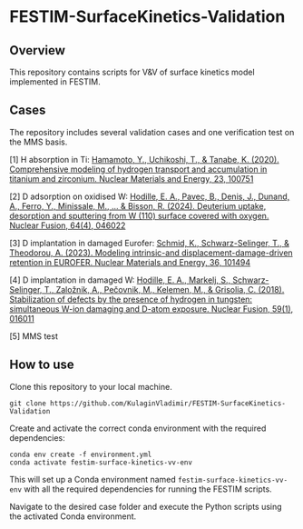 # FESTIM-SurfaceKinetics-Validation

## Overview

This repository contains scripts for V&V of surface kinetics model implemented in FESTIM.

## Cases

The repository includes several validation cases and one verification test on the MMS basis.

[1] H absorption in Ti: [Hamamoto, Y., Uchikoshi, T., & Tanabe, K. (2020). Comprehensive modeling of hydrogen transport and accumulation in titanium and zirconium. Nuclear Materials and Energy, 23, 100751](https://www.sciencedirect.com/science/article/pii/S2352179120300272)

[2] D adsorption on oxidised W: [Hodille, E. A., Pavec, B., Denis, J., Dunand, A., Ferro, Y., Minissale, M., ... & Bisson, R. (2024). Deuterium uptake, desorption and sputtering from W (110) surface covered with oxygen. Nuclear Fusion, 64(4), 046022](https://iopscience.iop.org/article/10.1088/1741-4326/ad2a29/pdf)

[3] D implantation in damaged Eurofer: [Schmid, K., Schwarz-Selinger, T., & Theodorou, A. (2023). Modeling intrinsic-and displacement-damage-driven retention in EUROFER. Nuclear Materials and Energy, 36, 101494](https://www.sciencedirect.com/science/article/pii/S2352179123001333)

[4] D implantation in damaged W: [Hodille, E. A., Markelj, S., Schwarz-Selinger, T., Založnik, A., Pečovnik, M., Kelemen, M., & Grisolia, C. (2018). Stabilization of defects by the presence of hydrogen in tungsten: simultaneous W-ion damaging and D-atom exposure. Nuclear Fusion, 59(1), 016011](https://iopscience.iop.org/article/10.1088/1741-4326/aaec97)

[5] MMS test

## How to use

Clone this repository to your local machine.

```
git clone https://github.com/KulaginVladimir/FESTIM-SurfaceKinetics-Validation
```

Create and activate the correct conda environment with the required dependencies:

```
conda env create -f environment.yml
conda activate festim-surface-kinetics-vv-env
```

This will set up a Conda environment named `festim-surface-kinetics-vv-env` with all the required dependencies for running the FESTIM scripts.

Navigate to the desired case folder and execute the Python scripts using the activated Conda environment.